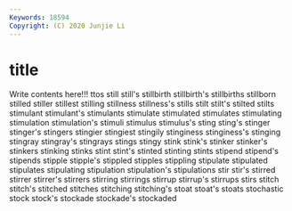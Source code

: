 ```yaml
---
Keywords: 18594
Copyright: (C) 2020 Junjie Li
---
```


# title

Write contents here!!!
ttos 
still 
still's 
stillbirth 
stillbirth's 
stillbirths
stillborn 
stilled 
stiller 
stillest 
stilling 
stillness 
stillness's 
stills 
stilt 
stilt's
stilted 
stilts 
stimulant 
stimulant's 
stimulants 
stimulate 
stimulated 
stimulates 
stimulating 
stimulation
stimulation's 
stimuli 
stimulus 
stimulus's 
sting 
sting's 
stinger 
stinger's 
stingers 
stingier
stingiest 
stingily 
stinginess 
stinginess's 
stinging 
stingray 
stingray's 
stingrays 
stings 
stingy
stink 
stink's 
stinker 
stinker's 
stinkers 
stinking 
stinks 
stint 
stint's 
stinted
stinting 
stints 
stipend 
stipend's 
stipends 
stipple 
stipple's 
stippled 
stipples 
stippling
stipulate 
stipulated 
stipulates 
stipulating 
stipulation 
stipulation's 
stipulations 
stir 
stir's 
stirred
stirrer 
stirrer's 
stirrers 
stirring 
stirrings 
stirrup 
stirrup's 
stirrups 
stirs 
stitch
stitch's 
stitched 
stitches 
stitching 
stitching's 
stoat 
stoat's 
stoats 
stochastic 
stock
stock's 
stockade 
stockade's 
stockaded 
